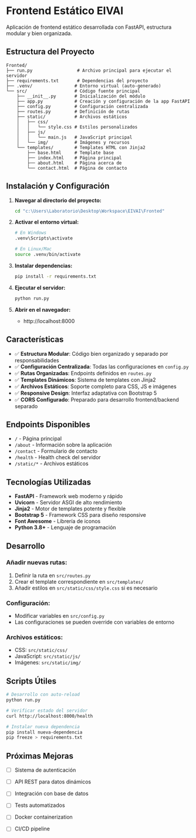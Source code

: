 # Frontend Estático EIVAI

Aplicación de frontend estático desarrollada con FastAPI, estructura modular y bien organizada.

## Estructura del Proyecto

```
Fronted/
├── run.py                 # Archivo principal para ejecutar el servidor
├── requirements.txt       # Dependencias del proyecto
├── .venv/                # Entorno virtual (auto-generado)
└── src/                  # Código fuente principal
    ├── __init__.py       # Inicialización del módulo
    ├── app.py            # Creación y configuración de la app FastAPI
    ├── config.py         # Configuración centralizada
    ├── routes.py         # Definición de rutas
    ├── static/           # Archivos estáticos
    │   ├── css/
    │   │   └── style.css # Estilos personalizados
    │   ├── js/
    │   │   └── main.js   # JavaScript principal
    │   └── img/          # Imágenes y recursos
    └── templates/        # Templates HTML con Jinja2
        ├── base.html     # Template base
        ├── index.html    # Página principal
        ├── about.html    # Página acerca de
        └── contact.html  # Página de contacto
```

## Instalación y Configuración

1. **Navegar al directorio del proyecto:**
   ```bash
   cd "c:\Users\Laboratorio\Desktop\Workspace\EIVAI\Fronted"
   ```

2. **Activar el entorno virtual:**
   ```bash
   # En Windows
   .venv\Scripts\activate
   
   # En Linux/Mac
   source .venv/bin/activate
   ```

3. **Instalar dependencias:**
   ```bash
   pip install -r requirements.txt
   ```

4. **Ejecutar el servidor:**
   ```bash
   python run.py
   ```

5. **Abrir en el navegador:**
   - http://localhost:8000

## Características

- ✅ **Estructura Modular**: Código bien organizado y separado por responsabilidades
- ✅ **Configuración Centralizada**: Todas las configuraciones en `config.py`
- ✅ **Rutas Organizadas**: Endpoints definidos en `routes.py`
- ✅ **Templates Dinámicos**: Sistema de templates con Jinja2
- ✅ **Archivos Estáticos**: Soporte completo para CSS, JS e imágenes
- ✅ **Responsive Design**: Interfaz adaptativa con Bootstrap 5
- ✅ **CORS Configurado**: Preparado para desarrollo frontend/backend separado

## Endpoints Disponibles

- `/` - Página principal
- `/about` - Información sobre la aplicación
- `/contact` - Formulario de contacto
- `/health` - Health check del servidor
- `/static/*` - Archivos estáticos

## Tecnologías Utilizadas

- **FastAPI** - Framework web moderno y rápido
- **Uvicorn** - Servidor ASGI de alto rendimiento
- **Jinja2** - Motor de templates potente y flexible
- **Bootstrap 5** - Framework CSS para diseño responsive
- **Font Awesome** - Librería de iconos
- **Python 3.8+** - Lenguaje de programación

## Desarrollo

### Añadir nuevas rutas:
1. Definir la ruta en `src/routes.py`
2. Crear el template correspondiente en `src/templates/`
3. Añadir estilos en `src/static/css/style.css` si es necesario

### Configuración:
- Modificar variables en `src/config.py`
- Las configuraciones se pueden override con variables de entorno

### Archivos estáticos:
- CSS: `src/static/css/`
- JavaScript: `src/static/js/`
- Imágenes: `src/static/img/`

## Scripts Útiles

```bash
# Desarrollo con auto-reload
python run.py

# Verificar estado del servidor
curl http://localhost:8000/health

# Instalar nueva dependencia
pip install nueva-dependencia
pip freeze > requirements.txt
```

## Próximas Mejoras

- [ ] Sistema de autenticación
- [ ] API REST para datos dinámicos
- [ ] Integración con base de datos
- [ ] Tests automatizados
- [ ] Docker containerization
- [ ] CI/CD pipeline

